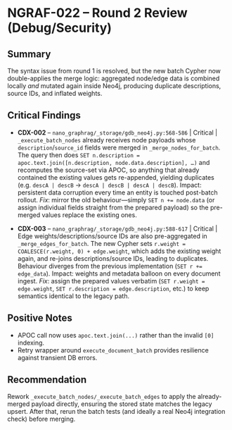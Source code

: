 # NGRAF-022 – Round 2 Review (Debug/Security)

## Summary
The syntax issue from round 1 is resolved, but the new batch Cypher now double-applies the merge logic: aggregated node/edge data is combined locally _and_ mutated again inside Neo4j, producing duplicate descriptions, source IDs, and inflated weights.

## Critical Findings
- **CDX-002** – `nano_graphrag/_storage/gdb_neo4j.py:568-586` | Critical | `_execute_batch_nodes` already receives node payloads whose `description`/`source_id` fields were merged in `_merge_nodes_for_batch`. The query then does `SET n.description = apoc.text.join([n.description, node.data.description], …)` and recomputes the source-set via APOC, so anything that already contained the existing values gets re-appended, yielding duplicates (e.g. `descA | descB` → `descA | descB | descA | descB`). Impact: persistent data corruption every time an entity is touched post-batch rollout. _Fix_: mirror the old behaviour—simply `SET n += node.data` (or assign individual fields straight from the prepared payload) so the pre-merged values replace the existing ones.

- **CDX-003** – `nano_graphrag/_storage/gdb_neo4j.py:588-617` | Critical | Edge weights/descriptions/source IDs are also pre-aggregated in `_merge_edges_for_batch`. The new Cypher sets `r.weight = COALESCE(r.weight, 0) + edge.weight`, which adds the existing weight again, and re-joins descriptions/source IDs, leading to duplicates. Behaviour diverges from the previous implementation (`SET r += edge_data`). Impact: weights and metadata balloon on every document ingest. _Fix_: assign the prepared values verbatim (`SET r.weight = edge.weight`, `SET r.description = edge.description`, etc.) to keep semantics identical to the legacy path.

## Positive Notes
- APOC call now uses `apoc.text.join(...)` rather than the invalid `[0]` indexing.
- Retry wrapper around `execute_document_batch` provides resilience against transient DB errors.

## Recommendation
Rework `_execute_batch_nodes/_execute_batch_edges` to apply the already-merged payload directly, ensuring the stored state matches the legacy upsert. After that, rerun the batch tests (and ideally a real Neo4j integration check) before merging.

